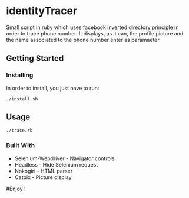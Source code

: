 # identityTracer

Small script in ruby which uses facebook inverted directory principle in order to trace phone number.
It displays, as it can, the profile picture and the name associated to the phone number enter as paramaeter.

## Getting Started

### Installing

In order to install, you just have to run:

````````````
./install.sh
````````````

## Usage

```````````
./trace.rb
```````````

### Built With

* Selenium-Webdriver - Navigator controls
* Headless - Hide Selenium request
* Nokogiri - HTML parser
* Catpix - Picture display

#Enjoy !